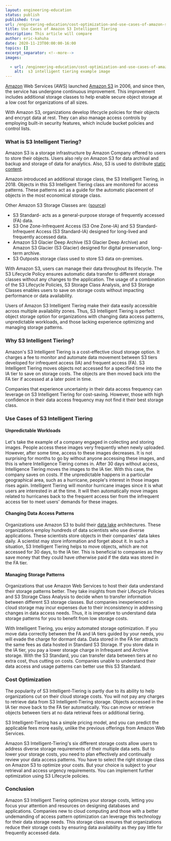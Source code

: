 ```yaml
---
layout: engineering-education
status: publish
published: true
url: /engineering-education/cost-optimization-and-use-cases-of-amazon-s3-intelligent-tiering/
title: Use Cases of Amazon S3 Intelligent Tiering
description: This article will compare 
author: eric-kahuha
date: 2020-11-23T00:00:00-16:00
topics: []
excerpt_separator: <!--more-->
images:

  - url: /engineering-education/cost-optimization-and-use-cases-of-amazon-s3-intelligent-tiering/hero.jpg
    alt:  s3 intelligent tiering example image
---
```

[Amazon](https://aws.amazon.com/) Web Services (AWS) launched [Amazon S3](https://aws.amazon.com/s3/) in 2006, and since then, the service has undergone continuous improvement. This improvement includes additional storage classes to help enable secure object storage at a low cost for organizations of all sizes.
<!--more-->
With Amazon S3, organizations develop lifecycle policies for their objects and encrypt data at rest. They can also manage access controls by employing built-in security features, which include bucket policies and control lists.

### What is S3 Intelligent Tiering?
Amazon S3 is a storage infrastructure by Amazon Company offered to users to store their objects. Users also rely on Amazon S3 for data archival and backup and storage of data for analytics. Also, S3 is used to distribute [static content](https://blog.stackpath.com/static-content/#:~:text=Static%20content%20is%20any%20content,to%20transmit%20over%20the%20Internet.).

Amazon introduced an additional storage class, the S3 Intelligent Tiering, in 2018. Objects in this S3 Intelligent Tiering class are monitored for access patterns. These patterns act as a guide for the automatic placement of objects in the most economical storage class.

 Other Amazon S3 Storage Classes are: ([source](https://aws.amazon.com/s3/storage-classes/))

- S3 Standard- acts as a general-purpose storage of frequently accessed (FA) data.
- S3 One Zone-Infrequent Access (S3 One Zone-IA) and S3 Standard-Infrequent Access (S3 Standard-IA) designed for long-lived and frequently accessed data.
- Amazon S3 Glacier Deep Archive (S3 Glacier Deep Archive) and Amazon S3 Glacier (S3 Glacier) designed for digital preservation, long-term archive.
- S3 Outposts storage class used to store S3 data on-premises.

With Amazon S3, users can manage their data throughout its lifecycle. The S3 Lifecycle Policy ensures automatic data transfer to different storage classes without any changes to the application. The usage of a combination of the S3 Lifecycle Policies, S3 Storage Class Analysis, and S3 Storage Classes enables users to save on storage costs without impacting performance or data availability.

Users of Amazon S3 Intelligent Tiering make their data easily accessible across multiple availability zones. Thus, S3 Intelligent Tiering is perfect object storage option for organizations with changing data access patterns, unpredictable workloads, and those lacking experience optimizing and managing storage patterns.

### Why S3 Intelligent Tiering?
Amazon&#39;s S3 Intelligent Tiering is a cost-effective cloud storage option. It charges a fee to monitor and automate data movement between S3 tiers developed for infrequent access (IA) and frequent access (FA). S3 Intelligent Tiering moves objects not accessed for a specified time into the IA tier to save on storage costs. The objects are then moved back into the FA tier if accessed at a later point in time.

Companies that experience uncertainty in their data access frequency can leverage on S3 Intelligent Tiering for cost-saving. However, those with high confidence in their data access frequency may not find it their best storage class.

### Use Cases of S3 Intelligent Tiering
#### Unpredictable Workloads
Let&#39;s take the example of a company engaged in collecting and storing images. People access these images very frequently when newly uploaded. However, after some time, access to these images decreases. It is not surprising for months to go by without anyone accessing these images, and this is where Intelligence Tiering comes in. After 30 days without access, Intelligence Tiering moves the images to the IA tier. With this case, the company saves on costs. If the unpredictable happens in a particular geographical area, such as a hurricane, people&#39;s interest in those images rises again. Intelligent Tiering will monitor hurricane images since it is what users are interested in at the time. It will then automatically move images related to hurricanes back to the frequent access tier from the infrequent access tier to meet users&#39; demands for these images.

#### Changing Data Access Patterns
Organizations use Amazon S3 to build their [data lake](https://aws.amazon.com/big-data/datalakes-and-analytics/what-is-a-data-lake/) architectures. These organizations employ hundreds of data scientists who use diverse applications. These scientists store objects in their companies&#39; data lakes daily. A scientist may store information and forget about it. In such a situation, S3 Intelligent Tiering helps to move objects, which are not accessed for 30 days, to the IA tier. This is beneficial to companies as they save money that they could have otherwise paid if the data was stored in the FA tier.

#### Managing Storage Patterns
Organizations that use Amazon Web Services to host their data understand their storage patterns better. They take insights from their Lifecycle Policies and S3 Storage Class Analysis to decide when to transfer information between different S3 storage classes. But companies inexperienced in cloud storage may incur expenses due to their inconsistency in addressing changes in data access needs. Thus, it is imperative to understand data storage patterns for you to benefit from low storage costs.

With Intelligent Tiering, you enjoy automated storage optimization. If you move data correctly between the FA and IA tiers guided by your needs, you will evade the charge for dormant data. Data stored in the FA tier attracts the same fees as data hosted in Standard S3 Storage. If you store data in the IA tier, you pay a lower storage charge in Infrequent and Archive storage. With the S3 Standard, you can transfer data between tiers at no extra cost, thus cutting on costs. Companies unable to understand their data access and usage patterns can better use this S3 Standard.

### Cost Optimization
The popularity of S3 Intelligent-Tiering is partly due to its ability to help organizations cut on their cloud storage costs. You will not pay any charges to retrieve data from S3 Intelligent-Tiering storage. Objects accessed in the IA tier move back to the FA tier automatically. You can move or retrieve objects between tiers at no data retrieval fees or additional tiering.

S3 Intelligent-Tiering has a simple pricing model, and you can predict the applicable fees more easily, unlike the previous offerings from Amazon Web Services.

Amazon S3 Intelligent-Tiering&#39;s six different storage costs allow users to address diverse storage requirements of their multiple data sets. But to lower your storage costs, you need to plan effectively and continually review your data access patterns. You have to select the right storage class on Amazon S3 to optimize your costs. But your choice is subject to your retrieval and access urgency requirements. You can implement further optimization using S3 Lifecycle policies.

### Conclusion
Amazon S3 Intelligent Tiering optimizes your storage costs, letting you focus your attention and resources on designing databases and applications. Companies new to cloud computing and those with a better undemanding of access pattern optimization can leverage this technology for their data storage needs. This storage class ensures that organizations reduce their storage costs by ensuring data availability as they pay little for frequently accessed data.
